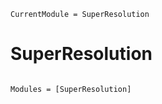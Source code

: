 ```@meta
CurrentModule = SuperResolution
```

# SuperResolution

```@index
```

```@autodocs
Modules = [SuperResolution]
```
